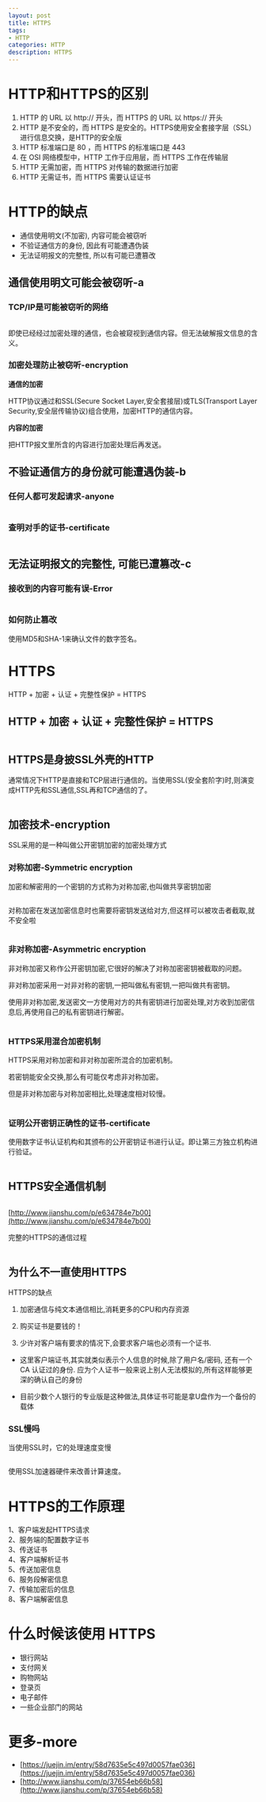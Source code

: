 ```yaml
---
layout: post
title: HTTPS
tags:
- HTTP
categories: HTTP
description: HTTPS
---
```


# HTTP和HTTPS的区别

1. HTTP 的 URL 以 http:// 开头，而 HTTPS 的 URL 以 https:// 开头  
2. HTTP 是不安全的，而 HTTPS 是安全的。HTTPS使用安全套接字层（SSL）进行信息交换，是HTTP的安全版  
3. HTTP 标准端口是 80 ，而 HTTPS 的标准端口是 443  
4. 在 OSI 网络模型中，HTTP 工作于应用层，而 HTTPS 工作在传输层  
5. HTTP 无需加密，而 HTTPS 对传输的数据进行加密  
6. HTTP 无需证书，而 HTTPS 需要认证证书  

# HTTP的缺点

- 通信使用明文(不加密), 内容可能会被窃听  
- 不验证通信方的身份, 因此有可能遭遇伪装  
- 无法证明报文的完整性, 所以有可能已遭篡改  

## 通信使用明文可能会被窃听-a

### TCP/IP是可能被窃听的网络

<div class="rd">
    <img src="/assets/images/2017/10-11-12/10-31-7.png" alt="">
</div>

即使已经经过加密处理的通信，也会被窥视到通信内容。但无法破解报文信息的含义。

### 加密处理防止被窃听-encryption

**通信的加密**

HTTP协议通过和SSL(Secure Socket Layer,安全套接层)或TLS(Transport Layer Security,安全层传输协议)组合使用，加密HTTP的通信内容。

**内容的加密**

把HTTP报文里所含的内容进行加密处理后再发送。

## 不验证通信方的身份就可能遭遇伪装-b

### 任何人都可发起请求-anyone

<div class="rd">
    <img src="/assets/images/2017/10-11-12/10-31-8.png" alt="">
</div>

### 查明对手的证书-certificate

<div class="rd">
    <img src="/assets/images/2017/10-11-12/10-31-9.png" alt="">
</div>

## 无法证明报文的完整性, 可能已遭篡改-c

### 接收到的内容可能有误-Error

<div class="rd">
    <img src="/assets/images/2017/10-11-12/10-31-10.png" alt="">
</div>

### 如何防止篡改

使用MD5和SHA-1来确认文件的数字签名。

# HTTPS

HTTP + 加密 + 认证 + 完整性保护 = HTTPS

## HTTP + 加密 + 认证 + 完整性保护 = HTTPS

<div class="rd">
    <img src="/assets/images/2017/10-11-12/10-31-11.png" alt="">
</div>

## HTTPS是身披SSL外壳的HTTP

通常情况下HTTP是直接和TCP层进行通信的。当使用SSL(安全套阶字)时,则演变成HTTP先和SSL通信,SSL再和TCP通信的了。

<div class="rd">
    <img src="/assets/images/2017/10-11-12/10-31-12.png" alt="">
</div>

## 加密技术-encryption

SSL采用的是一种叫做公开密钥加密的加密处理方式

### 对称加密-Symmetric encryption

加密和解密用的一个密钥的方式称为对称加密,也叫做共享密钥加密

<div class="rd">
    <img src="/assets/images/2017/10-11-12/10-31-13.png" alt="">
</div>

对称加密在发送加密信息时也需要将密钥发送给对方,但这样可以被攻击者截取,就不安全啦

<div class="rd">
    <img src="/assets/images/2017/10-11-12/10-31-14.png" alt="">
</div>

### 非对称加密-Asymmetric encryption

非对称加密又称作公开密钥加密,它很好的解决了对称加密密钥被截取的问题。

非对称加密采用一对非对称的密钥,一把叫做私有密钥,一把叫做共有密钥。

使用非对称加密,发送密文一方使用对方的共有密钥进行加密处理,对方收到加密信息后,再使用自己的私有密钥进行解密。

<div class="rd">
    <img src="/assets/images/2017/10-11-12/10-31-15.png" alt="">
</div>

### HTTPS采用混合加密机制

HTTPS采用对称加密和非对称加密所混合的加密机制。

若密钥能安全交换,那么有可能仅考虑非对称加密。

但是非对称加密与对称加密相比,处理速度相对较慢。

<div class="rd">
    <img src="/assets/images/2017/10-11-12/10-31-16.png" alt="">
</div>

### 证明公开密钥正确性的证书-certificate

使用数字证书认证机构和其颁布的公开密钥证书进行认证。即让第三方独立机构进行验证。

<div class="rd">
    <img src="/assets/images/2017/10-11-12/10-31-17.png" alt="">
</div>

## HTTPS安全通信机制

<div class="rd">
    <img src="/assets/images/2017/10-11-12/10-31-18.png" alt="">
</div>

[http://www.jianshu.com/p/e634784e7b00](http://www.jianshu.com/p/e634784e7b00)

完整的HTTPS的通信过程

<div class="rd">
    <img src="/assets/images/2017/10-11-12/10-31-19.png" alt="">
</div>

## 为什么不一直使用HTTPS

HTTPS的缺点

1. 加密通信与纯文本通信相比,消耗更多的CPU和内存资源

2. 购买证书是要钱的！

3. 少许对客户端有要求的情况下,会要求客户端也必须有一个证书.

- 这里客户端证书,其实就类似表示个人信息的时候,除了用户名/密码, 还有一个CA 认证过的身份. 应为个人证书一般来说上别人无法模拟的,所有这样能够更深的确认自己的身份

- 目前少数个人银行的专业版是这种做法,具体证书可能是拿U盘作为一个备份的载体

### SSL慢吗

当使用SSL时，它的处理速度变慢

<div class="rd">
    <img src="/assets/images/2017/10-11-12/10-31-20.png" alt="">
</div>

使用SSL加速器硬件来改善计算速度。

# HTTPS的工作原理

1、客户端发起HTTPS请求  
2、服务端的配置数字证书  
3、传送证书  
4、客户端解析证书  
5、传送加密信息  
6、服务段解密信息  
7、传输加密后的信息  
8、客户端解密信息  

# 什么时候该使用 HTTPS

- 银行网站  
- 支付网关  
- 购物网站  
- 登录页  
- 电子邮件  
- 一些企业部门的网站  

# 更多-more

- [https://juejin.im/entry/58d7635e5c497d0057fae036](https://juejin.im/entry/58d7635e5c497d0057fae036)  
- [http://www.jianshu.com/p/37654eb66b58](http://www.jianshu.com/p/37654eb66b58)